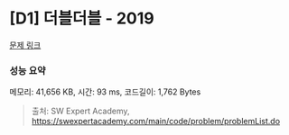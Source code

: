 # [D1] 더블더블 - 2019 

[문제 링크](https://swexpertacademy.com/main/code/problem/problemDetail.do?contestProbId=AV5QDEX6AqwDFAUq) 

### 성능 요약

메모리: 41,656 KB, 시간: 93 ms, 코드길이: 1,762 Bytes



> 출처: SW Expert Academy, https://swexpertacademy.com/main/code/problem/problemList.do